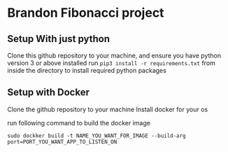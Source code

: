 # Brandon Fibonacci project

## Setup With just python

Clone this github repository to your machine, and ensure you have python version 3 or above installed 
run ```pip3 install -r requirements.txt``` from inside the directory to install required python packages

## Setup with Docker
Clone the github repository to your machine
Install docker for your os

run following command to build the docker image
```
sudo dockker build -t NAME_YOU_WANT_FOR_IMAGE --build-arg port=PORT_YOU_WANT_APP_TO_LISTEN_ON

```


